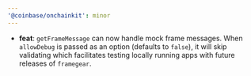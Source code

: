 ```yaml
---
'@coinbase/onchainkit': minor
---
```


- **feat**: `getFrameMessage` can now handle mock frame messages. When `allowDebug` is passed as an option (defaults to `false`), it will skip validating which facilitates testing locally running apps with future releases of `framegear`.

